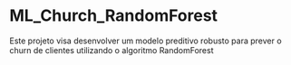 # ML_Church_RandomForest
Este  projeto  visa  desenvolver  um  modelo  preditivo  robusto  para  prever  o  churn  de clientes  utilizando  o  algoritmo  RandomForest
